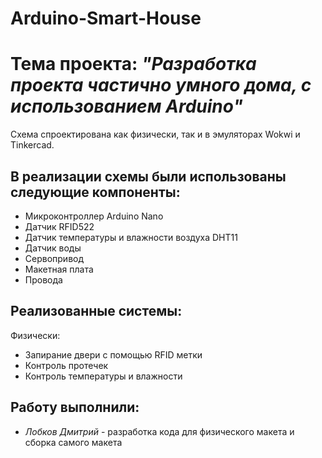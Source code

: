 # Arduino-Smart-House
# Тема проекта: *"Разработка проекта частично умного дома, с использованием Arduino"*

Схема спроектирована как физически, так и в эмуляторах Wokwi и Tinkercad.

## В реализации схемы были использованы следующие компоненты:

+ Микроконтроллер Arduino Nano
+ Датчик RFID522
+ Датчик температуры и влажности воздуха DHT11
+ Датчик воды
+ Сервопривод
+ Макетная плата
+ Провода

## Реализованные системы:

Физически:
+ Запирание двери с помощью RFID метки
+ Контроль протечек
+ Контроль температуры и влажности

  
## Работу выполнили:

+ *Лобков Дмитрий* - разработка кода для физического макета и сборка самого макета
